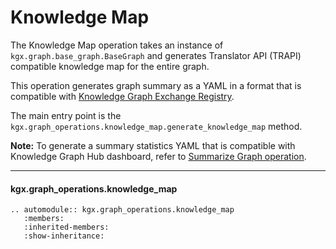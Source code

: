 # Knowledge Map

The Knowledge Map operation takes an instance of `kgx.graph.base_graph.BaseGraph` and
generates Translator API (TRAPI) compatible knowledge map for the entire graph.

This operation generates graph summary as a YAML in a format that is compatible with
[Knowledge Graph Exchange Registry](https://github.com/NCATSTranslator/Knowledge_Graph_Exchange_Registry).

The main entry point is the `kgx.graph_operations.knowledge_map.generate_knowledge_map` method.


**Note:** To generate a summary statistics YAML that is compatible with Knowledge Graph Hub dashboard,
refer to [Summarize Graph operation](summarize_graph.md).


---

#### kgx.graph_operations.knowledge_map

```eval_rst
.. automodule:: kgx.graph_operations.knowledge_map
   :members:
   :inherited-members:
   :show-inheritance:
```